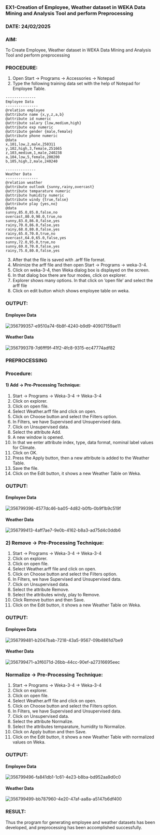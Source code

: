 ### EX1-Creation of Employee, Weather dataset in WEKA Data Mining and Analysis Tool and perform Preprocessing
### DATE: 24/02/2025
### AIM: 
  To Create Employee, Weather dataset in WEKA Data Mining and Analysis Tool and perform preprocessing
### PROCEDURE: 
1) Open Start -> Programs -> Accessories -> Notepad
2) Type the following training data set with the help of Notepad for Employee Table.

```
--------------
Employee Data
---------------
@relation employee
@attribute name {x,y,z,a,b}
@attribute id numeric
@attribute salary {low,medium,high}
@attribute exp numeric
@attribute gender {male,female}
@attribute phone numeric
@data
x,101,low,2,male,250311
y,102,high,3,female,251665
z,103,medium,1,male,240238
a,104,low,5,female,200200
b,105,high,2,male,240240

--------------
Weather Data
---------------
@relation weather
@attribute outlook {sunny,rainy,overcast}
@attribute temparature numeric
@attribute humidity numeric
@attribute windy {true,false}
@attribute play {yes,no}
@data
sunny,85.0,85.0,false,no
overcast,80.0,90.0,true,no
sunny,83.0,86.0,false,yes
rainy,70.0,86.0,false,yes
rainy,68.0,80.0,false,yes
rainy,65.0,70.0,true,no
overcast,64.0,65.0,false,yes
sunny,72.0,95.0,true,no
sunny,69.0,70.0,false,yes
rainy,75.0,80.0,false,yes
```
3) After that the file is saved with .arff file format.
4) Minimize the arff file and then open Start -> Programs -> weka-3-4.
5) Click on weka-3-4, then Weka dialog box is displayed on the screen.
6) In that dialog box there are four modes, click on explorer.
7) Explorer shows many options. In that click on ‘open file’ and select the arff file
8) Click on edit button which shows employee table on weka.

### OUTPUT:
#### Employee Data
![356799357-e9510a74-6b8f-4240-b9d9-40907159ae11](https://github.com/user-attachments/assets/41363bfa-0220-4816-9833-1173cee613c1)

#### Weather Data
![356799378-7d6fff9f-41f2-4fc8-9315-ec47774adf82](https://github.com/user-attachments/assets/dceff65e-4448-4d6a-9c4b-34d4582ef32b)


### PREPROCESSING
### Procedure:
#### 1) Add -> Pre-Processing Technique:
1) Start -> Programs -> Weka-3-4 -> Weka-3-4
2) Click on explorer.
3) Click on open file.
4) Select Weather.arff file and click on open.
5) Click on Choose button and select the Filters option.
6) In Filters, we have Supervised and Unsupervised data.
7) Click on Unsupervised data.
8) Select the attribute Add.
9) A new window is opened.
10) In that we enter attribute index, type, data format, nominal label values for Climate.
11) Click on OK.
12) Press the Apply button, then a new attribute is added to the Weather Table.
13) Save the file.
14) Click on the Edit button, it shows a new Weather Table on Weka.

### OUTPUT:
#### Employee Data
![356799396-4577dc46-ba05-4d82-b0fb-0b9f1b9c519f](https://github.com/user-attachments/assets/d50a885f-099d-49c3-8c31-8afbac94f711)

#### Weather Data
![356799413-4aff7ae7-9e0b-4162-b8a3-ad75d4c0ddb6](https://github.com/user-attachments/assets/29914de5-a560-46f7-ab9d-3d65c881ebec)


### 2) Remove -> Pre-Processing Technique:

1) Start -> Programs -> Weka-3-4 -> Weka-3-4
2) Click on explorer.
3) Click on open file.
4) Select Weather.arff file and click on open.
5) Click on Choose button and select the Filters option.
6) In Filters, we have Supervised and Unsupervised data.
7) Click on Unsupervised data.
8) Select the attribute Remove.
9) Select the attributes windy, play to Remove.
10) Click Remove button and then Save.
11) Click on the Edit button, it shows a new Weather Table on Weka.

### OUTPUT:

#### Employee Data
![356799481-b2047bab-7218-43a5-9567-09b4861d7be9](https://github.com/user-attachments/assets/bc94cb35-48f9-44db-b393-604121aa494a)
#### Weather Data
![356799471-a3f6071d-26bb-44cc-90ef-a27316695eec](https://github.com/user-attachments/assets/6950a605-63fc-4b3b-9217-b2aa23ed93a3)

### Normalize -> Pre-Processing Technique:

1) Start -> Programs -> Weka-3-4 -> Weka-3-4
2) Click on explorer.
3) Click on open file.
4) Select Weather.arff file and click on open.
5) Click on Choose button and select the Filters option.
6) In Filters, we have Supervised and Unsupervised data.
7) Click on Unsupervised data.
8) Select the attribute Normalize.
9) Select the attributes temparature, humidity to Normalize.
10) Click on Apply button and then Save.
11) Click on the Edit button, it shows a new Weather Table with normalized values on Weka.

### OUTPUT:

#### Employee Data
![356799496-fa841db1-1c61-4e23-b8ba-bd952aa9d0c0](https://github.com/user-attachments/assets/1d892936-5334-4e99-bac7-49ed00e87333)
#### Weather Data
![356799499-bb787960-4e20-47af-aa8a-a5147b6df400](https://github.com/user-attachments/assets/c4051ec6-88f2-42e9-872d-b40b9f19bdf0)

### RESULT: 
  Thus the program for generating employee and weather datasets has been developed, and preprocessing has been accomplished successfully.
